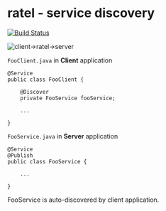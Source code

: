 ratel - service discovery
=================

[![Build Status](https://travis-ci.org/HoneyBadgerTeam/Ratel.svg)](https://travis-ci.org/HoneyBadgerTeam/Ratel)

![client->ratel->server](http://yuml.me/diagram/scruffy/class/[FooClient]discover-%3E[Ratel%20Server],%20[FooServer]publish-%3E[Ratel%20Server],%20[FooClient]-%3E[FooServer])

`FooClient.java` in **Client** application

    @Service
    public class FooClient {
    
        @Discover
        private FooService fooService;
        
        ...
        
    }	



`FooService.java` in **Server** application

    @Service
    @Publish
    public class FooService {

        ...
        
    }	


FooService is auto-discovered by client application.


